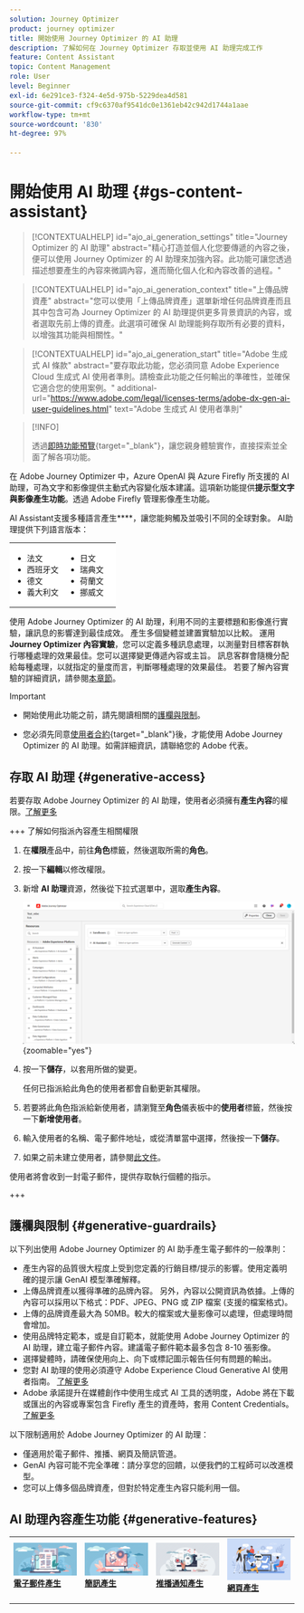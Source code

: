 ```yaml
---
solution: Journey Optimizer
product: journey optimizer
title: 開始使用 Journey Optimizer 的 AI 助理
description: 了解如何在 Journey Optimizer 存取並使用 AI 助理完成工作
feature: Content Assistant
topic: Content Management
role: User
level: Beginner
exl-id: 6e291ce3-f324-4e5d-975b-5229dea4d581
source-git-commit: cf9c6370af9541dc0e1361eb42c942d1744a1aae
workflow-type: tm+mt
source-wordcount: '830'
ht-degree: 97%

---
```


# 開始使用 AI 助理 {#gs-content-assistant}

>[!CONTEXTUALHELP]
>id="ajo_ai_generation_settings"
>title="Journey Optimizer 的 AI 助理"
>abstract="精心打造並個人化您要傳遞的內容之後，便可以使用 Journey Optimizer 的 AI 助理來加強內容。此功能可讓您透過描述想要產生的內容來微調內容，進而簡化個人化和內容改善的過程。"

>[!CONTEXTUALHELP]
>id="ajo_ai_generation_context"
>title="上傳品牌資產"
>abstract="您可以使用「上傳品牌資產」選單新增任何品牌資產而且其中包含可為 Journey Optimizer 的 AI 助理提供更多背景資訊的內容，或者選取先前上傳的資產。此選項可確保 AI 助理能夠存取所有必要的資料，以增強其功能與相關性。"

>[!CONTEXTUALHELP]
>id="ajo_ai_generation_start"
>title="Adobe 生成式 AI 條款"
>abstract="要存取此功能，您必須同意 Adobe Experience Cloud 生成式 AI 使用者準則。請檢查此功能之任何輸出的準確性，並確保它適合您的使用案例。"
>additional-url="https://www.adobe.com/legal/licenses-terms/adobe-dx-gen-ai-user-guidelines.html" text="Adobe 生成式 AI 使用者準則"

>[!INFO]
>
>透過[即時功能預覽](https://experienceleague.adobe.com/zh-hant/apps/journey-optimizer/ai-assistant-content-accelerator){target="_blank"}，讓您親身體驗實作，直接探索並全面了解各項功能。


在 Adobe Journey Optimizer 中，Azure OpenAI 與 Azure Firefly 所支援的 AI 助理，可為文字和影像提供主動式內容變化版本建議。這項新功能提供&#x200B;**提示型文字與影像產生功能**。透過 Adobe Firefly 管理影像產生功能。

AI Assistant支援多種語言產生&#x200B;****，讓您能夠觸及並吸引不同的全球對象。 AI助理提供下列語言版本：

<table style="table-layout:fixed; margin-top: 0px; margin-bottom: 0px;">
  <tbody>
    <tr style="border: 0;background-color: #FFFFFF;">
      <td>
        <ul>
          <li>法文</li>
          <li>西班牙文</li>
          <li>德文</li>
          <li>義大利文</li>
        </ul>
      </td>
      <td>
        <ul>
          <li>日文</li>
          <li>瑞典文</li>
          <li>荷蘭文</li>
          <li>挪威文</li>
        </ul>
      </td>
      <td>
      </td>
    </tr>
  </tbody>
</table>

使用 Adobe Journey Optimizer 的 AI 助理，利用不同的主要標題和影像進行實驗，讓訊息的影響達到最佳成效。 產生多個變體並建置實驗加以比較。 運用 **Journey Optimizer 內容實驗**，您可以定義多種訊息處理，以測量對目標客群執行哪種處理的效果最佳。您可以選擇變更傳遞內容或主旨。 訊息客群會隨機分配給每種處理，以就指定的量度而言，判斷哪種處理的效果最佳。 若要了解內容實驗的詳細資訊，請參閱[本章節](../content-management/content-experiment.md)。

>[!IMPORTANT]
>
>* 開始使用此功能之前，請先閱讀相關的[護欄與限制](#generative-guardrails)。
>
>
>* 您必須先同意[使用者合約](https://www.adobe.com/legal/licenses-terms/adobe-dx-gen-ai-user-guidelines.html){target="_blank"}後，才能使用 Adobe Journey Optimizer 的 AI 助理。如需詳細資訊，請聯絡您的 Adobe 代表。

## 存取 AI 助理 {#generative-access}

若要存取 Adobe Journey Optimizer 的 AI 助理，使用者必須擁有&#x200B;**產生內容**&#x200B;的權限。[了解更多](../administration/permissions.md)

+++  了解如何指派內容產生相關權限

1. 在&#x200B;**權限**&#x200B;產品中，前往&#x200B;**角色**&#x200B;標籤，然後選取所需的&#x200B;**角色**。

1. 按一下&#x200B;**編輯**&#x200B;以修改權限。

1. 新增 **AI 助理**&#x200B;資源，然後從下拉式選單中，選取&#x200B;**產生內容**。

   ![](assets/gen-ai-role.png){zoomable="yes"}

1. 按一下&#x200B;**儲存**，以套用所做的變更。

   任何已指派給此角色的使用者都會自動更新其權限。

1. 若要將此角色指派給新使用者，請瀏覽至&#x200B;**角色**&#x200B;儀表板中的&#x200B;**使用者**&#x200B;標籤，然後按一下&#x200B;**新增使用者**。

1. 輸入使用者的名稱、電子郵件地址，或從清單當中選擇，然後按一下&#x200B;**儲存**。

1. 如果之前未建立使用者，請參閱[此文件](https://experienceleague.adobe.com/zh-hant/docs/experience-platform/access-control/abac/permissions-ui/users)。

使用者將會收到一封電子郵件，提供存取執行個體的指示。

+++

## 護欄與限制 {#generative-guardrails}

以下列出使用 Adobe Journey Optimizer 的 AI 助手產生電子郵件的一般準則：

* 產生內容的品質很大程度上受到您定義的行銷目標/提示的影響。使用定義明確的提示讓 GenAI 模型準確解釋。  
* 上傳品牌資產以獲得準確的品牌內容。 另外，內容以公開資訊為依據。上傳的內容可以採用以下格式：PDF、JPEG、PNG 或 ZIP 檔案 (支援的檔案格式)。
* 上傳的品牌資產最大為 50MB。較大的檔案或大量影像可以處理，但處理時間會增加。
* 使用品牌特定範本，或是自訂範本，就能使用 Adobe Journey Optimizer 的 AI 助理，建立電子郵件內容。建議電子郵件範本最多包含 8-10 張影像。
* 選擇變體時，請確保使用向上、向下或標記圖示報告任何有問題的輸出。
* 您對 AI 助理的使用必須遵守 Adobe Experience Cloud Generative AI 使用者指南。 [了解更多](https://www.adobe.com/legal/licenses-terms/adobe-dx-gen-ai-user-guidelines.html)
* Adobe 承諾提升在媒體創作中使用生成式 AI 工具的透明度，Adobe 將在下載或匯出的內容或專案包含 Firefly 產生的資產時，套用 Content Credentials。[了解更多](https://helpx.adobe.com/firefly/using/content-credentials.html)

以下限制適用於 Adobe Journey Optimizer 的 AI 助理：

* 僅適用於電子郵件、推播、網頁及簡訊管道。
* GenAI 內容可能不完全準確：請分享您的回饋，以便我們的工程師可以改進模型。
* 您可以上傳多個品牌資產，但對於特定產生內容只能利用一個。


## AI 助理內容產生功能 {#generative-features}


<table style="table-layout:fixed"><tr style="border: 0;">
<td>
<a href="generative-email.md">
<img alt="電子郵件產生" src="assets/do-not-localize/text-genai.jpeg">
</a>
<div>
<a href="generative-email.md"><strong>電子郵件產生</strong></a>
</div>
<p>
</td>
<td>
<a href="generative-sms.md">
<img alt="簡訊產生" src="assets/do-not-localize/image-genai.jpeg">
</a>
<div><a href="generative-sms.md"><strong>簡訊產生</strong>
</div>
<p>
</td>
<td>
<a href="generative-push.md">
<img alt="推播產生" src="assets/do-not-localize/email-genai.jpeg">
</a>
<div>
<a href="generative-push.md"><strong>推播通知產生</strong></a>
</div>
<p></td>
<td>
<a href="generative-web.md">
<img alt="網頁產生" src="assets/do-not-localize/web-genai.jpeg">
</a>
<div><a href="generative-web.md"><strong>網頁產生</strong>
</div>
<p>
</td>
</tr></table>
